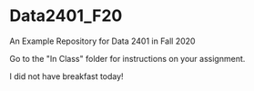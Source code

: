 # Data2401_F20
An Example Repository for Data 2401 in Fall 2020

Go to the "In Class" folder for instructions on your assignment.


I did not have breakfast today!